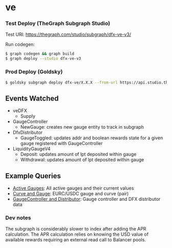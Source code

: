 # ve

### Test Deploy (TheGraph Subgraph Studio)

Test URI: https://thegraph.com/studio/subgraph/dfx-ve-v3/

Run codegen:

```bash
$ graph codegen && graph build
$ graph deploy --studio dfx-ve-v3
```

### Prod Deploy (Goldsky)

```bash
$ goldsky subgraph deploy dfx-ve/X.X.X --from-url https://api.studio.thegraph.com/query/41366/dfx-ve-test/vX.X.X
```

## Events Watched

- veDFX
  - Supply
- GaugeController
  - NewGauge: creates new gauge entity to track in subgraph
- DfxDistributor
  - GaugeToggled: updates addr and boolean rewards state for a given gauge registered with GaugeController
- LiquidityGaugeV4
  - Deposit: updates amount of lpt deposited within gauge
  - Withdrawal: updates amount of lpt deposited within gauge

## Example Queries

- [Active Gauges](/examples/active-gauges.graphql): All active gauges and their current values
- [Curve and Gauge](/examples/curve-gauge.graphql): EURC/USDC gauge and curve (pair)
- [GaugeController and Distributor](/examples/gaugecontroller-distributor.graphql): Gauge controller and DFX distributor data

### Dev notes

The subgraph is considerably slower to index after adding the APR calculation. The APR calculation relies on knowing the USD value of available rewards requiring an external read call to Balancer pools.
